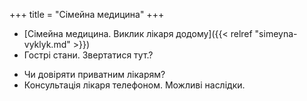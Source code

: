 ﻿+++
title = "Сімейна медицина"
+++
- [Сімейна медицина. Виклик лікаря додому]({{< relref "simeyna-vyklyk.md" >}})
- Гострі стани. Звертатися тут.?
<!--more-->
- Чи довіряти приватним лікарям?
- Консультація лікаря телефоном. Можливі наслідки.

